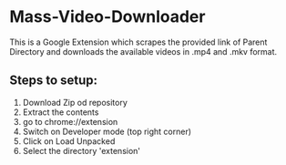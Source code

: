 # Mass-Video-Downloader
This is a Google Extension which scrapes the provided link of Parent Directory and downloads the available videos in .mp4 and .mkv format.

## Steps to setup:
1. Download Zip od repository
2. Extract the contents
3. go to chrome://extension
4. Switch on Developer mode (top right corner)
5. Click on Load Unpacked
6. Select the directory 'extension' 

